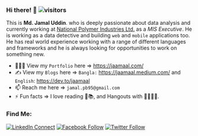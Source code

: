 ### Hi there! 👋 ![visitors](https://visitor-badge.laobi.icu/badge?page_id=jamal-pb95)

This is <b>Md. Jamal Uddin</b>. who is deeply passionate about data analysis and currently working at <a href="" target="_blank">National Polymer Industries Ltd.</a> as a *MIS Executive*. He is working as a data detective and building `web` and `mobile` applications too. He has real world experience working with a range of different languages and frameworks and he is always looking for opportunities to work on something new.

- 👨🏻‍💻 View my `Portfolio` here => https://jaamaal.com/ 
- ✍ View my `Blogs` here => `Bangla:` https://jaamaal.medium.com/ and `English`: https://dev.to/jaamaal
- 📫 Reach me here => `jamal.pb95@gmail.com` 
- ⚡ Fun facts => I love reading 📖📚, and Hangouts with 👨‍👩‍👧‍👦. 

### Find Me:
[![LinkedIn Connect](https://img.shields.io/badge/%20-Connect-black?color=14171A&labelColor=212121&logo=linkedin&logoColor=fffff0)](https://www.linkedin.com/in/jaamaal/)
[![Facebook Follow](https://img.shields.io/badge/%20-Connect-black?color=14171A&labelColor=1976d2&logo=facebook&logoColor=ffffff)](https://www.facebook.com/jaamaal95/)
[![Twitter Follow](https://img.shields.io/twitter/follow/jamal_uddin95?label=Follow&style=social)](https://twitter.com/jaamaal95)
